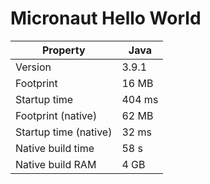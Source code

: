 # Micronaut Hello World

| Property              | Java   |
|-----------------------|--------|
| Version               | 3.9.1  |
| Footprint             | 16 MB  |
| Startup time          | 404 ms |
| Footprint (native)    | 62 MB  |
| Startup time (native) | 32 ms  |
| Native build time     | 58 s   |
| Native build RAM      | 4 GB   |
